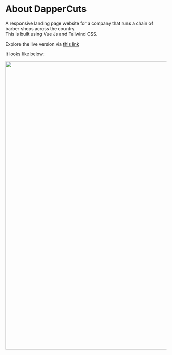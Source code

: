 # About DapperCuts
A responsive landing page website for a company that runs a chain of barber shops across the country. \
This is built using Vue Js and Tailwind CSS.

Explore the live version via 
<a href="https://dappercuts.vercel.app/"> this link</a>


It looks like below:


<img src="screens/dap.png" width="900"/>



